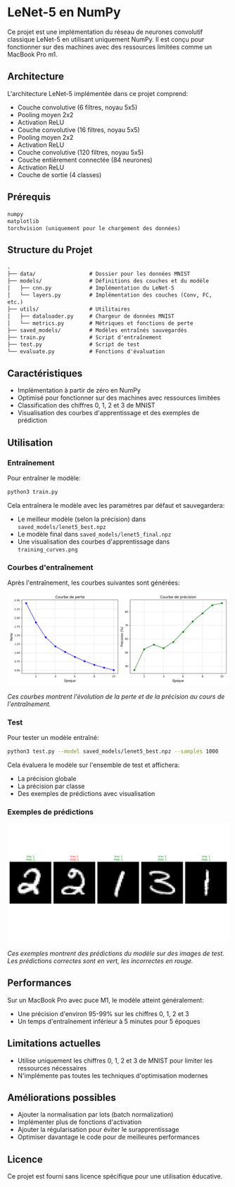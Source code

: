 # LeNet-5 en NumPy

Ce projet est une implémentation du réseau de neurones convolutif classique LeNet-5 en utilisant uniquement NumPy. Il est conçu pour fonctionner sur des machines avec des ressources limitées comme un MacBook Pro m1. 

## Architecture

L'architecture LeNet-5 implémentée dans ce projet comprend:

- Couche convolutive (6 filtres, noyau 5x5)
- Pooling moyen 2x2
- Activation ReLU
- Couche convolutive (16 filtres, noyau 5x5)
- Pooling moyen 2x2
- Activation ReLU
- Couche convolutive (120 filtres, noyau 5x5)
- Couche entièrement connectée (84 neurones)
- Activation ReLU
- Couche de sortie (4 classes)

## Prérequis

```
numpy
matplotlib
torchvision (uniquement pour le chargement des données)
```

## Structure du Projet

```
.
├── data/                 # Dossier pour les données MNIST
├── models/               # Définitions des couches et du modèle
│   ├── cnn.py            # Implémentation du LeNet-5
│   └── layers.py         # Implémentation des couches (Conv, FC, etc.)
├── utils/                # Utilitaires
│   ├── dataloader.py     # Chargeur de données MNIST
│   └── metrics.py        # Métriques et fonctions de perte
├── saved_models/         # Modèles entraînés sauvegardés
├── train.py              # Script d'entraînement
├── test.py               # Script de test
└── evaluate.py           # Fonctions d'évaluation
```

## Caractéristiques

- Implémentation à partir de zéro en NumPy
- Optimisé pour fonctionner sur des machines avec ressources limitées
- Classification des chiffres 0, 1, 2 et 3 de MNIST
- Visualisation des courbes d'apprentissage et des exemples de prédiction

## Utilisation

### Entraînement

Pour entraîner le modèle:

```bash
python3 train.py
```

Cela entraînera le modèle avec les paramètres par défaut et sauvegardera:
- Le meilleur modèle (selon la précision) dans `saved_models/lenet5_best.npz`
- Le modèle final dans `saved_models/lenet5_final.npz`
- Une visualisation des courbes d'apprentissage dans `training_curves.png`

### Courbes d'entraînement

Après l'entraînement, les courbes suivantes sont générées:

![Courbes d'entraînement](training_curves.png)

*Ces courbes montrent l'évolution de la perte et de la précision au cours de l'entraînement.*

### Test

Pour tester un modèle entraîné:

```bash
python3 test.py --model saved_models/lenet5_best.npz --samples 1000
```

Cela évaluera le modèle sur l'ensemble de test et affichera:
- La précision globale
- La précision par classe
- Des exemples de prédictions avec visualisation

### Exemples de prédictions

![Exemples de prédictions](test_examples.png)

*Ces exemples montrent des prédictions du modèle sur des images de test. Les prédictions correctes sont en vert, les incorrectes en rouge.*

## Performances

Sur un MacBook Pro avec puce M1, le modèle atteint généralement:
- Une précision d'environ 95-99% sur les chiffres 0, 1, 2 et 3
- Un temps d'entraînement inférieur à 5 minutes pour 5 époques

## Limitations actuelles

- Utilise uniquement les chiffres 0, 1, 2 et 3 de MNIST pour limiter les ressources nécessaires
- N'implémente pas toutes les techniques d'optimisation modernes

## Améliorations possibles

- Ajouter la normalisation par lots (batch normalization)
- Implémenter plus de fonctions d'activation
- Ajouter la régularisation pour éviter le surapprentissage
- Optimiser davantage le code pour de meilleures performances

## Licence

Ce projet est fourni sans licence spécifique pour une utilisation éducative.
